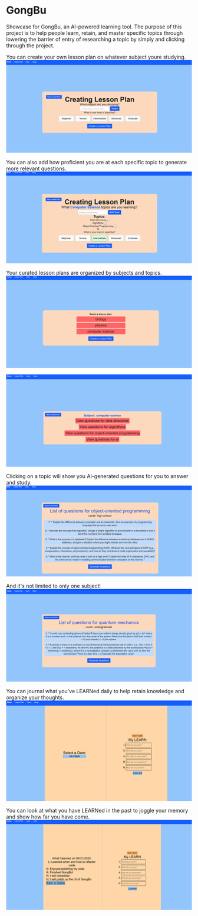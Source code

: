 # GongBu
Showcase for GongBu, an AI-powered learning tool.
The purpose of this project is to help people learn, retain, and master specific topics through lowering the barrier of entry of researching a topic by simply and clicking through the project.

You can create your own lesson plan on whatever subject youre studying.
![Creating Lesson Page](pictures/CreateLessonPlan1.png)

You can also add how proficient you are at each specific topic to generate more relevant questions.
![Creating Lesson Page](pictures/CreateLessonPlan2.png)

Your curated lesson plans are organized by subjects and topics.
![Subject](pictures/LessonPlanHome.png)

![Topic](pictures/LessonPlanTopic.png)

Clicking on a topic will show you AI-generated questions for you to answer and study.
![AI Generated Questions](pictures/QuestionsPageCS.png)

And it's not limited to only one subject!
![AI Generated Questions](pictures/QuestionsPage.png)

You can journal what you've LEARNed daily to help retain knowledge and organize your thoughts.
![LEARN](pictures/Journaling.png)

You can look at what you have LEARNed in the past to joggle your memory and show how far you have come.
![LEARN](pictures/Journaling2.png)
